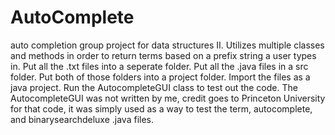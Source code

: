 # AutoComplete
auto completion group project for data structures II. Utilizes multiple classes and methods in order to return terms based on a prefix string a user types in.
Put all the .txt files into a seperate folder. 
Put all the .java files in a src folder.
Put both of those folders into a project folder.
Import the files as a java project.
Run the AutocompleteGUI class to test out the code.
The AutocompleteGUI was not written by me, credit goes to Princeton University for that code, it was simply used as a way to test the term, autocomplete, and binarysearchdeluxe .java files.

